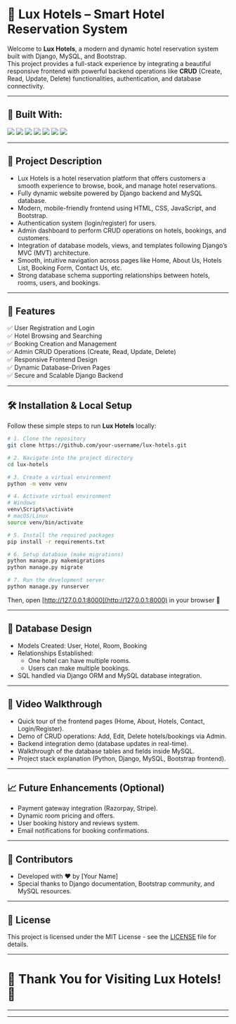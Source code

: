 # 🌟 Lux Hotels – Smart Hotel Reservation System

Welcome to **Lux Hotels**, a modern and dynamic hotel reservation system built with Django, MySQL, and Bootstrap.  
This project provides a full-stack experience by integrating a beautiful responsive frontend with powerful backend operations like **CRUD** (Create, Read, Update, Delete) functionalities, authentication, and database connectivity.

---

## 🚀 Built With:

<p align="left">
  <img src="https://img.shields.io/badge/Python-3776AB?style=for-the-badge&logo=python&logoColor=white"/>
  <img src="https://img.shields.io/badge/Django-092E20?style=for-the-badge&logo=django&logoColor=white"/>
  <img src="https://img.shields.io/badge/MySQL-4479A1?style=for-the-badge&logo=mysql&logoColor=white"/>
  <img src="https://img.shields.io/badge/Bootstrap-7952B3?style=for-the-badge&logo=bootstrap&logoColor=white"/>
  <img src="https://img.shields.io/badge/HTML5-E34F26?style=for-the-badge&logo=html5&logoColor=white"/>
  <img src="https://img.shields.io/badge/CSS3-1572B6?style=for-the-badge&logo=css3&logoColor=white"/>
  <img src="https://img.shields.io/badge/JavaScript-F7DF1E?style=for-the-badge&logo=javascript&logoColor=black"/>
</p>

---

## 📜 Project Description

- Lux Hotels is a hotel reservation platform that offers customers a smooth experience to browse, book, and manage hotel reservations.
- Fully dynamic website powered by Django backend and MySQL database.
- Modern, mobile-friendly frontend using HTML, CSS, JavaScript, and Bootstrap.
- Authentication system (login/register) for users.
- Admin dashboard to perform CRUD operations on hotels, bookings, and customers.
- Integration of database models, views, and templates following Django’s MVC (MVT) architecture.
- Smooth, intuitive navigation across pages like Home, About Us, Hotels List, Booking Form, Contact Us, etc.
- Strong database schema supporting relationships between hotels, rooms, users, and bookings.

---

## 📂 Features

✅ User Registration and Login  
✅ Hotel Browsing and Searching  
✅ Booking Creation and Management  
✅ Admin CRUD Operations (Create, Read, Update, Delete)  
✅ Responsive Frontend Design  
✅ Dynamic Database-Driven Pages  
✅ Secure and Scalable Django Backend  

---

## 🛠️ Installation & Local Setup

Follow these simple steps to run **Lux Hotels** locally:

```bash
# 1. Clone the repository
git clone https://github.com/your-username/lux-hotels.git

# 2. Navigate into the project directory
cd lux-hotels

# 3. Create a virtual environment
python -m venv venv

# 4. Activate virtual environment
# Windows
venv\Scripts\activate
# macOS/Linux
source venv/bin/activate

# 5. Install the required packages
pip install -r requirements.txt

# 6. Setup database (make migrations)
python manage.py makemigrations
python manage.py migrate

# 7. Run the development server
python manage.py runserver
```

Then, open [http://127.0.0.1:8000](http://127.0.0.1:8000) in your browser 🚀

---

## 🧠 Database Design

- Models Created: User, Hotel, Room, Booking
- Relationships Established:
  - One hotel can have multiple rooms.
  - Users can make multiple bookings.
- SQL handled via Django ORM and MySQL database integration.

---

## 🎥 Video Walkthrough

- Quick tour of the frontend pages (Home, About, Hotels, Contact, Login/Register).
- Demo of CRUD operations: Add, Edit, Delete hotels/bookings via Admin.
- Backend integration demo (database updates in real-time).
- Walkthrough of the database tables and fields inside MySQL.
- Project stack explanation (Python, Django, MySQL, Bootstrap frontend).

---

## 📈 Future Enhancements (Optional)

- Payment gateway integration (Razorpay, Stripe).
- Dynamic room pricing and offers.
- User booking history and reviews system.
- Email notifications for booking confirmations.

---

## 🤝 Contributors

- Developed with ❤️ by [Your Name]  
- Special thanks to Django documentation, Bootstrap community, and MySQL resources.

---

## 📄 License

This project is licensed under the MIT License - see the [LICENSE](LICENSE) file for details.

---

# 🌟 Thank You for Visiting Lux Hotels! 🌟

---

---


